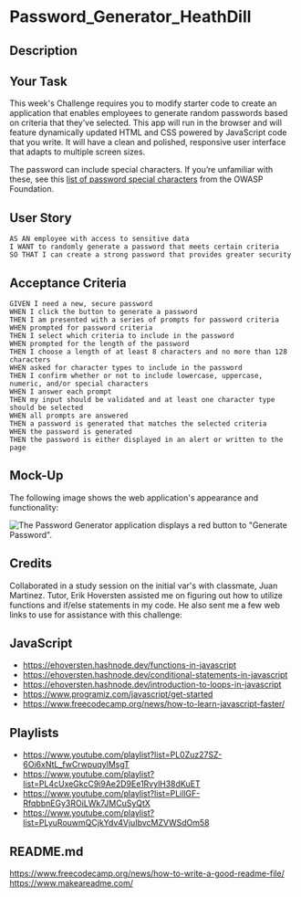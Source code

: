 # Password_Generator_HeathDill

## Description

## Your Task

This week's Challenge requires you to modify starter code to create an application that enables employees to generate random passwords based on criteria that they’ve selected. This app will run in the browser and will feature dynamically updated HTML and CSS powered by JavaScript code that you write. It will have a clean and polished, responsive user interface that adapts to multiple screen sizes.

The password can include special characters. If you’re unfamiliar with these, see this [list of password special characters](https://www.owasp.org/index.php/Password_special_characters) from the OWASP Foundation.

## User Story

```
AS AN employee with access to sensitive data
I WANT to randomly generate a password that meets certain criteria
SO THAT I can create a strong password that provides greater security
```

## Acceptance Criteria

```
GIVEN I need a new, secure password
WHEN I click the button to generate a password
THEN I am presented with a series of prompts for password criteria
WHEN prompted for password criteria
THEN I select which criteria to include in the password
WHEN prompted for the length of the password
THEN I choose a length of at least 8 characters and no more than 128 characters
WHEN asked for character types to include in the password
THEN I confirm whether or not to include lowercase, uppercase, numeric, and/or special characters
WHEN I answer each prompt
THEN my input should be validated and at least one character type should be selected
WHEN all prompts are answered
THEN a password is generated that matches the selected criteria
WHEN the password is generated
THEN the password is either displayed in an alert or written to the page
```

## Mock-Up

The following image shows the web application's appearance and functionality:

![The Password Generator application displays a red button to "Generate Password".](./Assets/03-javascript-homework-demo.png)

## Credits
Collaborated in a study session on the initial var's with classmate, Juan Martinez.
Tutor, Erik Hoversten assisted me on figuring out how to utilize functions and if/else statements in my code. He also sent me a few web links to use for assistance with this challenge:
## JavaScript
- https://ehoversten.hashnode.dev/functions-in-javascript
- https://ehoversten.hashnode.dev/conditional-statements-in-javascript
- https://ehoversten.hashnode.dev/introduction-to-loops-in-javascript
- https://www.programiz.com/javascript/get-started
- https://www.freecodecamp.org/news/how-to-learn-javascript-faster/

## Playlists
- https://www.youtube.com/playlist?list=PL0Zuz27SZ-6Oi6xNtL_fwCrwpuqylMsgT
- https://www.youtube.com/playlist?list=PL4cUxeGkcC9i9Ae2D9Ee1RvylH38dKuET
- https://www.youtube.com/playlist?list=PLillGF-RfqbbnEGy3ROiLWk7JMCuSyQtX
- https://www.youtube.com/playlist?list=PLyuRouwmQCjkYdv4VjuIbvcMZVWSdOm58

## README.md
https://www.freecodecamp.org/news/how-to-write-a-good-readme-file/
https://www.makeareadme.com/